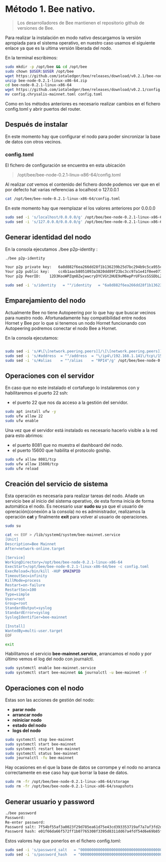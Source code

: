 # Método 1. Bee nativo.

> Los desarrolladores de Bee mantienen el repositorio github de versiones de Bee.


Para realizar la instalación en modo nativo descargamos la versión apropiada para el sistema operativo, en nuestro caso usamos el siguiente enlace ya que es la ultima versión liberada del nodo.

En la terminal escribimos:

```sh
sudo mkdir -p /opt/bee && cd /opt/bee
sudo chown $USER:$USER /opt/bee
wget https://github.com/iotaledger/bee/releases/download/v0.2.1/bee-node-0.2.1-linux-x86-64.zip
unzip bee-node-0.2.1-linux-x86-64.zip
cd bee-node-0.2.1-linux-x86-64
wget https://github.com/iotaledger/bee/releases/download/v0.2.1/config.chrysalis-mainnet.toml
mv config.chrysalis-mainnet.toml config.toml
```

Como en los métodos anteriores es necesario realizar cambios en el fichero config.toml y abrir puertos del router.

## Después de instalar

En este momento hay que configurar el nodo para poder sincronizar la base de datos con otros vecinos.

### config.toml

El fichero de configuración se encuentra en esta ubicación
> /opt/bee/bee-node-0.2.1-linux-x86-64/config.toml

Al realizar _cat_ vemos el contenido del fichero donde podemos ver que en el por defecto hat varias referencias a localhost o 127.0.0.1

```sh
cat /opt/bee/bee-node-0.2.1-linux-x86-64/config.toml
```

En este momento hay que reemplazar el los valores anteriores por 0.0.0.0

```sh
sudo sed -i 's/localhost/0.0.0.0/g' /opt/bee/bee-node-0.2.1-linux-x86-64/config.toml
sudo sed -i 's/127.0.0.0/0.0.0.0/g' /opt/bee/bee-node-0.2.1-linux-x86-64/config.toml
```

## Generar identidad del nodo

En la consola ejecutamos ./bee p2p-identity :

```sh
./bee p2p-identity

Your p2p private key:	6a8d882f6ea266dd28f1b136239b25d7bc294b9c5ca955c94f1822ccbab9e4eacc4b1aacb8051093a3820dd89f23bc3cc97a1e41f0ee07787680b14819c71b7a
Your p2p public key:	cc4b1aacb8051093a3820dd89f23bc3cc97a1e41f0ee07787680b14819c71b7a
Your p2p PeerID:	12D3KooWPZqm8ZwjwwcryDYCVGt2HUE9oM6wpPrUFSxsSSSDbL2d
```
```sh
sudo sed -i 's/identity   = ""/identity   = "6a8d882f6ea266dd28f1b136239b25d7bc294b9c5ca955c94f1822ccbab9e4eacc4b1aacb8051093a3820dd89f23bc3cc97a1e41f0ee07787680b14819c71b7a"/g' /opt/bee/bee-node-0.2.1-linux-x86-64/config.toml
```

## Emparejamiento del nodo

Actualmente Bee no tiene Autopeering por lo que hay que buscar vecinos para nuestro nodo.
Afortunadamente hay compatibilidad entre nodos Hornet y Bee por lo que si tenemos un nodo Hornet funcionando con Autopeering podremos conectar el nodo Bee a Hornet.

En la consola ejecutamos:

```sh

sudo sed -i 's/#\[\[network.peering.peers]]/\[\[network.peering.peers]]/g' /opt/bee/bee-node-0.2.1-linux-x86-64/config.toml
sudo sed -i 's/#address  = ""/address  = "\/ip4\/192.168.1.141\/tcp\/15600\/p2p\/12D3KooWACveX5FfMTEyFzbdLphodJgwvkVK9wTTkaHYzTfaeSbw"/g' /opt/bee/bee-node-0.2.1-linux-x86-64/config.toml
sudo sed -i 's/#alias    = ""/alias    = "RPI4"/g' /opt/bee/bee-node-0.2.1-linux-x86-64/config.toml

```

## Operaciones con el servidor

En caso que no este instalado el cortafuego lo instalaremos con y habilitaremos el puerto 22 ssh:

- el puerto 22 que nos da acceso a la gestión del servidor.

```sh
sudo apt install ufw -y
sudo ufw allow 22
sudo ufw enable
```

Una vez que el servidor está instalado es necesario hacerlo visible a la red para esto abrimos:

- el puerto 8081 que no muestra el dashboard del nodo.
- el puerto 15600 que habilita el protocolo goship.

```sh
sudo ufw allow 8081/tcp
sudo ufw allow 15600/tcp
sudo ufw reload
```
## Creación del servicio de sistema

Esta operación es necesaria para realizar tareas del nodo.
Añade un servicio bee al inicio del sistema operativo, de esta forma inicia de forma automática el nodo.
Es necesario usar __sudo su__ ya que el usuario de opreración(conexión a la consola) no es administrador, realizamos la operación __cat__ y finalmente __exit__ para volver al usuario de operaciones.

```sh
sudo su

cat << EOF > /lib/systemd/system/bee-mainnet.service
[Unit]
Description=Bee Mainnet
After=network-online.target

[Service]
WorkingDirectory=/opt/bee/bee-node-0.2.1-linux-x86-64
ExecStart=/opt/bee/bee-node-0.2.1-linux-x86-64/bee -c config.toml
ExecReload=/bin/kill -HUP $MAINPID
TimeoutSec=infinity
KillMode=process
Restart=on-failure
RestartSec=100
Type=simple
User=root
Group=root
StandardOutput=syslog
StandardError=syslog
SyslogIdentifier=bee-mainnet

[Install]
WantedBy=multi-user.target
EOF

exit
```

Habilitamos el servicio __bee-mainnet.service__,  arrancamos el nodo y por último vemos el log del nodo con journalctl.

```sh
sudo systemctl enable bee-mainnet.service
sudo systemctl start bee-mainnet && journalctl -u bee-mainnet -f

```

## Operaciones con el nodo

Estas son las acciones de gestión del nodo:

- __parar nodo__
- __arrancar nodo__
- __reiniciar nodo__
- __estado del nodo__
- __logs del nodo__

```sh
sudo systemctl stop bee-mainnet
sudo systemctl start bee-mainnet
sudo systemctl restart bee-mainnet
sudo systemctl status bee-mainnet
sudo journalctl -fu bee-mainnet
```

Hay ocasiones en el que la base de datos se corrompe y el nodo no arranca correctamente en ese caso hay que borrar la base de datos.

```sh
sudo rm -fr /opt/bee/bee-node-0.2.1-linux-x86-64/storage
sudo rm -fr /opt/bee/bee-node-0.2.1-linux-x86-64/snapshots
```

## Generar usuario y password

```sh
./bee password
Password:
Re-enter password:
Password salt: 7f54bf55af3a0023f29d785ea61d75e43cd393353719af7a7af3fd2d11b106f0
Password hash: e01f66da66f572ff1b07765308f3395d8311dd67a4fdf54d6e69b85f1bae337b
```

Estos valores hay que ponerlos en el fichero config.toml:

```sh
sudo sed -i 's/password_salt   = "0000000000000000000000000000000000000000000000000000000000000000"/password_salt   = "7f54bf55af3a0023f29d785ea61d75e43cd393353719af7a7af3fd2d11b106f0"/g' config.toml
sudo sed -i 's/password_hash   = "0000000000000000000000000000000000000000000000000000000000000000"/password_hash   = "e01f66da66f572ff1b07765308f3395d8311dd67a4fdf54d6e69b85f1bae337b"/g' config.toml
```
